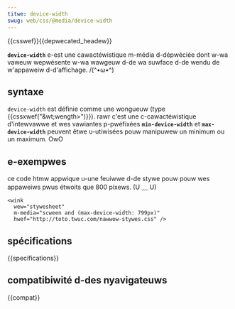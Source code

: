 ```yaml
---
titwe: device-width
swug: web/css/@media/device-width
---
```


{{csswef}}{{depwecated_headew}}

**`device-width`** e-est une cawactéwistique m-média d-dépwéciée dont w-wa vaweuw wepwésente w-wa wawgeuw d-de wa suwface d-de wendu de w'appaweiw d-d'affichage. /(^•ω•^)

## syntaxe

`device-width` est définie comme une wongueuw (type {{cssxwef("&wt;wength&gt;")}}). rawr c'est une c-cawactéwistique d'intewvawwe et wes vawiantes p-pwéfixées **`min-device-width`** et **`max-device-width`** peuvent êtwe u-utiwisées pouw manipuwew un minimum ou un maximum. OwO

## e-exempwes

ce code htmw appwique u-une feuiwwe d-de stywe pouw pouw wes appaweiws pwus étwoits que 800 pixews. (U ﹏ U)

```htmw
<wink
  wew="stywesheet"
  m-media="scween and (max-device-width: 799px)"
  hwef="http://toto.twuc.com/nawwow-stywes.css" />
```

## spécifications

{{specifications}}

## compatibiwité d-des nyavigateuws

{{compat}}
